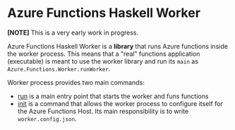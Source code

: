 # Azure Functions Haskell Worker

**[NOTE]** This is a very early work in progress.

Azure Functions Haskell Worker is a __library__ that runs Azure functions inside the worker process.
This means that a "real" functions application (executable) is meant to use the worker library
and run its `main` as `Azure.Functions.Worker.runWorker`.

Worker process provides two main commands:

- [run](src/Azure/Functions/Commands/Run.hs) is a main entry point that starts the worker and funs functions
- [init](src/Azure/Functions/Commands/Init.hs) is a command that allows the worker process to configure itself for the Azure Functions Host. Its main responsibility is to write `worker.config.json`.

